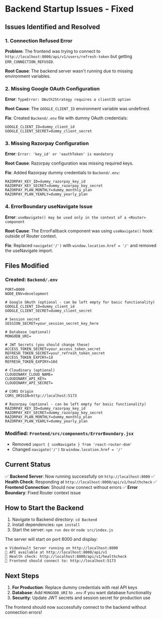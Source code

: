 # Backend Startup Issues - Fixed

## Issues Identified and Resolved

### 1. **Connection Refused Error**
**Problem**: The frontend was trying to connect to `http://localhost:8000/api/v1/users/refresh-token` but getting `ERR_CONNECTION_REFUSED`.

**Root Cause**: The backend server wasn't running due to missing environment variables.

### 2. **Missing Google OAuth Configuration**
**Error**: `TypeError: OAuth2Strategy requires a clientID option`

**Root Cause**: The `GOOGLE_CLIENT_ID` environment variable was undefined.

**Fix**: Created `Backend/.env` file with dummy OAuth credentials:
```env
GOOGLE_CLIENT_ID=dummy_client_id
GOOGLE_CLIENT_SECRET=dummy_client_secret
```

### 3. **Missing Razorpay Configuration**
**Error**: `Error: 'key_id' or 'oauthToken' is mandatory`

**Root Cause**: Razorpay configuration was missing required keys.

**Fix**: Added Razorpay dummy credentials to `Backend/.env`:
```env
RAZORPAY_KEY_ID=dummy_razorpay_key_id
RAZORPAY_KEY_SECRET=dummy_razorpay_key_secret
RAZORPAY_PLAN_MONTHLY=dummy_monthly_plan
RAZORPAY_PLAN_YEARLY=dummy_yearly_plan
```

### 4. **ErrorBoundary useNavigate Issue**
**Error**: `useNavigate() may be used only in the context of a <Router> component`

**Root Cause**: The ErrorFallback component was using `useNavigate()` hook outside of Router context.

**Fix**: Replaced `navigate('/')` with `window.location.href = '/'` and removed the useNavigate import.

## Files Modified

### Created: `Backend/.env`
```env
PORT=8000
NODE_ENV=development

# Google OAuth (optional - can be left empty for basic functionality)
GOOGLE_CLIENT_ID=dummy_client_id
GOOGLE_CLIENT_SECRET=dummy_client_secret

# Session secret
SESSION_SECRET=your_session_secret_key_here

# Database (optional)
MONGODB_URI=

# JWT Secrets (you should change these)
ACCESS_TOKEN_SECRET=your_access_token_secret
REFRESH_TOKEN_SECRET=your_refresh_token_secret
ACCESS_TOKEN_EXPIRY=1d
REFRESH_TOKEN_EXPIRY=10d

# Cloudinary (optional)
CLOUDINARY_CLOUD_NAME=
CLOUDINARY_API_KEY=
CLOUDINARY_API_SECRET=

# CORS Origin
CORS_ORIGIN=http://localhost:5173

# Razorpay (optional - can be left empty for basic functionality)
RAZORPAY_KEY_ID=dummy_razorpay_key_id
RAZORPAY_KEY_SECRET=dummy_razorpay_key_secret
RAZORPAY_PLAN_MONTHLY=dummy_monthly_plan
RAZORPAY_PLAN_YEARLY=dummy_yearly_plan
```

### Modified: `Frontend/src/components/ErrorBoundary.jsx`
- Removed `import { useNavigate } from 'react-router-dom'`
- Changed `navigate('/')` to `window.location.href = '/'`

## Current Status

✅ **Backend Server**: Now running successfully on `http://localhost:8000`
✅ **Health Check**: Responding at `http://localhost:8000/api/v1/healthcheck`
✅ **Frontend Connection**: Should now connect without errors
✅ **Error Boundary**: Fixed Router context issue

## How to Start the Backend

1. Navigate to Backend directory: `cd Backend`
2. Install dependencies: `npm install`
3. Start the server: `npm run dev` or `node src/index.js`

The server will start on port 8000 and display:
```
⚙️ VideoVault Server running on http://localhost:8000
🎯 API available at http://localhost:8000/api/v1
🏥 Health check: http://localhost:8000/api/v1/healthcheck
🔗 Frontend should connect to: http://localhost:5173
```

## Next Steps

1. **For Production**: Replace dummy credentials with real API keys
2. **Database**: Add `MONGODB_URI` to `.env` if you want database functionality
3. **Security**: Update JWT secrets and session secret for production use

The frontend should now successfully connect to the backend without connection errors!